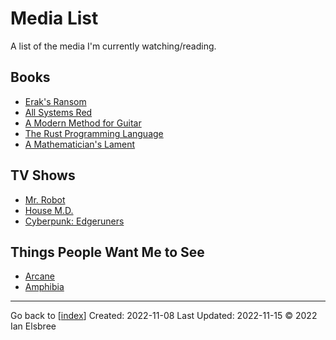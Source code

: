# Media List

A list of the media I'm currently watching/reading.

## Books

- [Erak's Ransom](https://archive.org/details/eraksransom0000flan/page/190/mode/2up?view=theater)
- [All Systems Red](https://libbyapp.com/open/loan/8145208/3783062)
- [A Modern Method for Guitar](attachments/A_Modern_Method_for_Guitar_Volume_1.pdf)
- [The Rust Programming Language](https://rust-book.cs.brown.edu/ch06-01-defining-an-enum.html)
- [A Mathematician's Lament](attachments/LockhartsLament.pdf)

## TV Shows

- [Mr. Robot](https://www.amazon.com/gp/video/detail/B00YBX664Q/ref=atv_dp_season_select_s1)
- [House M.D.](https://www.amazon.com/gp/video/detail/B00C15T422/ref=atv_hm_hom_1_c_lZOsi7_2_2)
- [Cyberpunk: Edgeruners](https://www.netflix.com/browse?jbv=81054853)

## Things People Want Me to See

- [Arcane](https://www.netflix.com/search?q=arcane&jbv=81435684)
- [Amphibia](https://www.disneyplus.com/series/amphibia/4jsQ0zDkUTeN)

---
Go back to [[index]]
Created: 2022-11-08
Last Updated: 2022-11-15
© 2022 Ian Elsbree

[//begin]: # "Autogenerated link references for markdown compatibility"
[index]: index "Home Page"
[//end]: # "Autogenerated link references"
